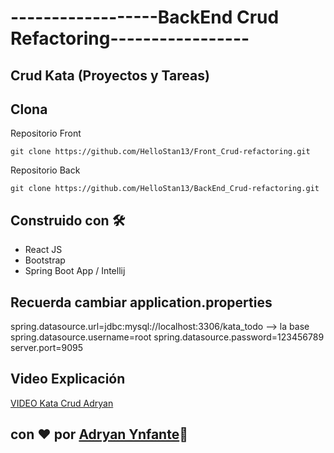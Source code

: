 # ------------------BackEnd Crud Refactoring-----------------
## Crud Kata (Proyectos y Tareas)

## Clona
Repositorio Front
```plain
git clone https://github.com/HelloStan13/Front_Crud-refactoring.git
```

Repositorio Back
```plain
git clone https://github.com/HelloStan13/BackEnd_Crud-refactoring.git
```


## Construido con 🛠️
- React JS
- Bootstrap
- Spring Boot App / Intellij

## Recuerda cambiar application.properties
spring.datasource.url=jdbc:mysql://localhost:3306/kata_todo --> la base
spring.datasource.username=root
spring.datasource.password=123456789
server.port=9095

## Video Explicación 
[VIDEO Kata Crud Adryan](https://youtu.be/b9IWCRAQ3jM)

## con ❤️ por  [Adryan Ynfante](https://github.com/HelloStan13)🍿
